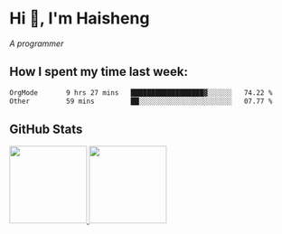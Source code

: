 
# Hi 👋, I'm Haisheng

*A programmer*



## How I spent my time last week:
<!--START_SECTION:waka-->

```txt
OrgMode       9 hrs 27 mins   ██████████████████▓░░░░░░   74.22 %
Other         59 mins         ██░░░░░░░░░░░░░░░░░░░░░░░   07.77 %
```

<!--END_SECTION:waka-->

## GitHub Stats

<a href="https://github.com/hw202207">
  <img height="137px" src="https://github-readme-stats.vercel.app/api?username=hw202207&hide_title=false&hide_border=true&show_icons=true&include_all_commits=true&count_private=true&line_height=21&theme=" />
  <img height="137px" src="https://github-readme-stats.vercel.app/api/top-langs/?username=hw202207&hide_title=true&hide_border=true&layout=compact&langs_count=6&theme=" />
</a>
